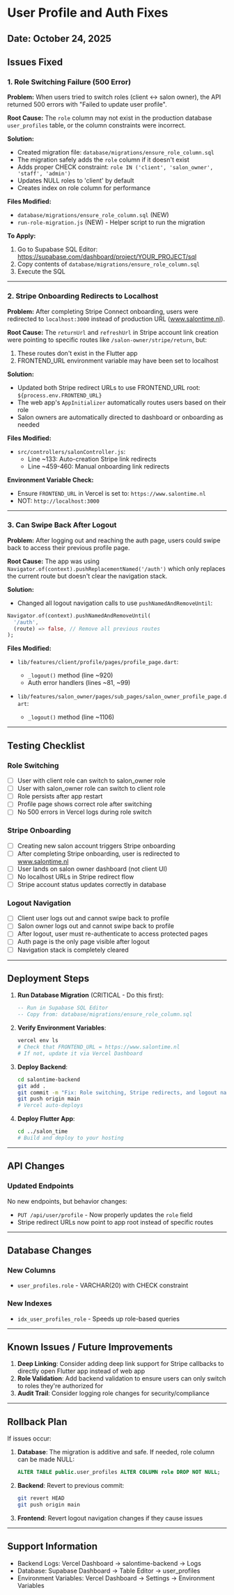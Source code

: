 # User Profile and Auth Fixes

## Date: October 24, 2025

## Issues Fixed

### 1. Role Switching Failure (500 Error)
**Problem:** When users tried to switch roles (client ↔ salon owner), the API returned 500 errors with "Failed to update user profile".

**Root Cause:** The `role` column may not exist in the production database `user_profiles` table, or the column constraints were incorrect.

**Solution:**
- Created migration file: `database/migrations/ensure_role_column.sql`
- The migration safely adds the `role` column if it doesn't exist
- Adds proper CHECK constraint: `role IN ('client', 'salon_owner', 'staff', 'admin')`
- Updates NULL roles to 'client' by default
- Creates index on role column for performance

**Files Modified:**
- `database/migrations/ensure_role_column.sql` (NEW)
- `run-role-migration.js` (NEW) - Helper script to run the migration

**To Apply:**
1. Go to Supabase SQL Editor: https://supabase.com/dashboard/project/YOUR_PROJECT/sql
2. Copy contents of `database/migrations/ensure_role_column.sql`
3. Execute the SQL

---

### 2. Stripe Onboarding Redirects to Localhost
**Problem:** After completing Stripe Connect onboarding, users were redirected to `localhost:3000` instead of production URL (www.salontime.nl).

**Root Cause:** The `returnUrl` and `refreshUrl` in Stripe account link creation were pointing to specific routes like `/salon-owner/stripe/return`, but:
1. These routes don't exist in the Flutter app
2. FRONTEND_URL environment variable may have been set to localhost

**Solution:**
- Updated both Stripe redirect URLs to use FRONTEND_URL root: `${process.env.FRONTEND_URL}`
- The web app's `AppInitializer` automatically routes users based on their role
- Salon owners are automatically directed to dashboard or onboarding as needed

**Files Modified:**
- `src/controllers/salonController.js`:
  - Line ~133: Auto-creation Stripe link redirects
  - Line ~459-460: Manual onboarding link redirects

**Environment Variable Check:**
- Ensure `FRONTEND_URL` in Vercel is set to: `https://www.salontime.nl`
- NOT: `http://localhost:3000`

---

### 3. Can Swipe Back After Logout
**Problem:** After logging out and reaching the auth page, users could swipe back to access their previous profile page.

**Root Cause:** The app was using `Navigator.of(context).pushReplacementNamed('/auth')` which only replaces the current route but doesn't clear the navigation stack.

**Solution:**
- Changed all logout navigation calls to use `pushNamedAndRemoveUntil`:
```dart
Navigator.of(context).pushNamedAndRemoveUntil(
  '/auth',
  (route) => false, // Remove all previous routes
);
```

**Files Modified:**
- `lib/features/client/profile/pages/profile_page.dart`:
  - `_logout()` method (line ~920)
  - Auth error handlers (lines ~81, ~99)
  
- `lib/features/salon_owner/pages/sub_pages/salon_owner_profile_page.dart`:
  - `_logout()` method (line ~1106)

---

## Testing Checklist

### Role Switching
- [ ] User with client role can switch to salon_owner role
- [ ] User with salon_owner role can switch to client role
- [ ] Role persists after app restart
- [ ] Profile page shows correct role after switching
- [ ] No 500 errors in Vercel logs during role switch

### Stripe Onboarding
- [ ] Creating new salon account triggers Stripe onboarding
- [ ] After completing Stripe onboarding, user is redirected to www.salontime.nl
- [ ] User lands on salon owner dashboard (not client UI)
- [ ] No localhost URLs in Stripe redirect flow
- [ ] Stripe account status updates correctly in database

### Logout Navigation
- [ ] Client user logs out and cannot swipe back to profile
- [ ] Salon owner logs out and cannot swipe back to profile
- [ ] After logout, user must re-authenticate to access protected pages
- [ ] Auth page is the only page visible after logout
- [ ] Navigation stack is completely cleared

---

## Deployment Steps

1. **Run Database Migration** (CRITICAL - Do this first):
   ```sql
   -- Run in Supabase SQL Editor
   -- Copy from: database/migrations/ensure_role_column.sql
   ```

2. **Verify Environment Variables**:
   ```bash
   vercel env ls
   # Check that FRONTEND_URL = https://www.salontime.nl
   # If not, update it via Vercel Dashboard
   ```

3. **Deploy Backend**:
   ```bash
   cd salontime-backend
   git add .
   git commit -m "Fix: Role switching, Stripe redirects, and logout navigation"
   git push origin main
   # Vercel auto-deploys
   ```

4. **Deploy Flutter App**:
   ```bash
   cd ../salon_time
   # Build and deploy to your hosting
   ```

---

## API Changes

### Updated Endpoints
No new endpoints, but behavior changes:

- `PUT /api/user/profile` - Now properly updates the `role` field
- Stripe redirect URLs now point to app root instead of specific routes

---

## Database Changes

### New Columns
- `user_profiles.role` - VARCHAR(20) with CHECK constraint

### New Indexes
- `idx_user_profiles_role` - Speeds up role-based queries

---

## Known Issues / Future Improvements

1. **Deep Linking**: Consider adding deep link support for Stripe callbacks to directly open Flutter app instead of web app
2. **Role Validation**: Add backend validation to ensure users can only switch to roles they're authorized for
3. **Audit Trail**: Consider logging role changes for security/compliance

---

## Rollback Plan

If issues occur:

1. **Database**: The migration is additive and safe. If needed, role column can be made NULL:
   ```sql
   ALTER TABLE public.user_profiles ALTER COLUMN role DROP NOT NULL;
   ```

2. **Backend**: Revert to previous commit:
   ```bash
   git revert HEAD
   git push origin main
   ```

3. **Frontend**: Revert logout navigation changes if they cause issues

---

## Support Information

- Backend Logs: Vercel Dashboard → salontime-backend → Logs
- Database: Supabase Dashboard → Table Editor → user_profiles
- Environment Variables: Vercel Dashboard → Settings → Environment Variables

